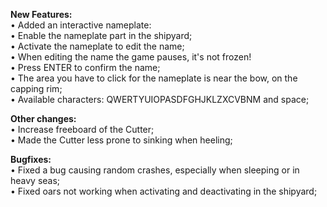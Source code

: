**New Features:**  
• Added an interactive nameplate:  
	• Enable the nameplate part in the shipyard;  
	• Activate the nameplate to edit the name;  
	• When editing the name the game pauses, it's not frozen!  
	• Press ENTER to confirm the name;  
	• The area you have to click for the nameplate is near the bow, on the capping rim;  
	• Available characters: QWERTYUIOPASDFGHJKLZXCVBNM and space;  

**Other changes:**  
• Increase freeboard of the Cutter;  
• Made the Cutter less prone to sinking when heeling;  
  
**Bugfixes:**  
• Fixed a bug causing random crashes, especially when sleeping or in heavy seas;  
• Fixed oars not working when activating and deactivating in the shipyard;


